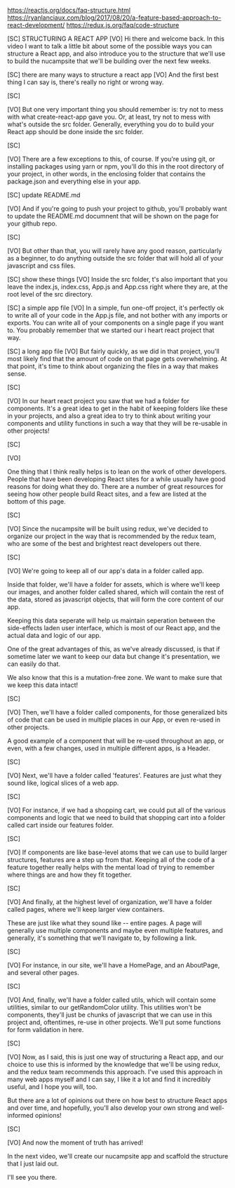 https://reactjs.org/docs/faq-structure.html
https://ryanlanciaux.com/blog/2017/08/20/a-feature-based-approach-to-react-development/
https://redux.js.org/faq/code-structure

[SC]
STRUCTURING A REACT APP
[VO]
Hi there and welcome back. In this video I want to talk a little bit about some of the possible ways you can structure a React app, and also introduce you to the structure that we'll use to build the nucampsite that we'll be building over the next few weeks.

[SC]
there are many ways to structure a react app
[VO]
And the first best thing I can say is, there's really no right or wrong way.

[SC]

[VO]
But one very important thing you should remember is: try not to mess with what create-react-app gave you. Or, at least, try not to mess with what's outside the src folder. Generally, everything you do to build your React app should be done inside the src folder.

[SC]

[VO]
There are a few exceptions to this, of course. If you're using git, or installing packages using yarn or npm, you'll do this in the root directory of your project, in other words, in the enclosing folder that contains the package.json and everything else in your app.

[SC]
update README.md

[VO]
And if you're going to push your project to github, you'll probably want to update the README.md documnent that will be shown on the page for your github repo.

[SC]

[VO]
But other than that, you will rarely have any good reason, particularly as a beginner, to do anything outside the src folder that will hold all of your javascript and css files.

[SC]
show these things
[VO]
Inside the src folder, t's also important that you leave the index.js, index.css, App.js and App.css right where they are, at the root level of the src directory.

[SC]
a simple app file
[VO]
In a simple, fun one-off project, it's perfectly ok to write all of your code in the App.js file, and not bother with any imports or exports. You can write all of your components on a single page if you want to.  You probably remember that we started our i heart react project that way.

[SC]
a long app file
[VO]
But fairly quickly, as we did in that project, you'll most likely find that the amount of code on that page gets overwhelming. At that point, it's time to think about organizing the files in a way that makes sense.

[SC]

[VO]
In our heart react project you saw that we had a folder for components. It's a great idea to get in the habit of keeping folders like these in your projects, and also a great idea to try to think about writing your components and utility functions in such a way that they will be re-usable in other projects!

[SC]

[VO]

One thing that I think really helps is to lean on the work of other developers. People that have been developing React sites for a while usually have good reasons for doing what they do. There are a number of great resources for seeing how other people build React sites, and a few are listed at the bottom of this page.

[SC]

[VO]
Since the nucampsite will be built using redux, we've decided to organize our project in the way that is recommended by the redux team, who are some of the best and brightest react developers out there.

[SC]

[VO]
We're going to keep all of our app's data in a folder called app.

Inside that folder, we'll have a folder for assets, which is where we'll keep our images, and another folder called shared, which will contain the rest of the data, stored as javascript objects, that will form the core content of our app.

Keeping this data seperate will help us maintain seperation between the side-effects laden user interface, which is most of our React app, and the actual data and logic of our app.

One of the great advantages of this, as we've already discussed, is that if sometime later we want to keep our data but change it's presentation, we can easily do that.

We also know that this is a mutation-free zone. We want to make sure that we keep this data intact!

[SC]

[VO]
Then, we'll have a folder called components, for those generalized bits of code that can be used in multiple places in our App, or even re-used in other projects.

A good example of a component that will be re-used throughout an app, or even, with a few changes, used in multiple different apps, is a Header.

[SC]

[VO]
Next, we'll have a folder called 'features'. Features are just what they sound like, logical slices of a web app.

[SC]

[VO]
For instance, if we had a shopping cart, we could put all of the various components and logic that we need to build that shopping cart into a folder called cart inside our features folder.

[SC]

[VO]
If components are like base-level atoms that we can use to build larger structures, features are a step up from that. Keeping all of the code of a feature together really helps with the mental load of trying to remember where things are and how they fit together.

[SC]

[VO]
And finally, at the highest level of organization, we'll have a folder called pages, where we'll keep larger view containers.

These are just like what they sound like -- entire pages. A page will generally use multiple components and maybe even multiple features, and generally, it's something that we'll navigate to, by following a link.

[SC]

[VO]
For instance, in our site, we'll have a HomePage, and an AboutPage, and several other pages.

[SC]

[VO]
And, finally, we'll have a folder called utils, which will contain some utilities, similar to our getRandomColor utility. This utilities won't be components, they'll just be chunks of javascript that we can use in this project and, oftentimes, re-use in other projects. We'll put some functions for form validation in here.

[SC]

[VO]
Now, as I said, this is just one way of structuring a React app, and our choice to use this is informed by the knowledge that we'll be using redux, and the redux team recommends this approach. I've used this approach in many web apps myself and I can say, I like it a lot and find it incredibly useful, and I hope you will, too.

But there are a lot of opinions out there on how best to structure React apps and over time, and hopefully, you'll also develop your own strong and well-informed opinions!

[SC]

[VO]
And now the moment of truth has arrived!

In the next video, we'll create our nucampsite app and scaffold the structure that I just laid out.

I'll see you there.
